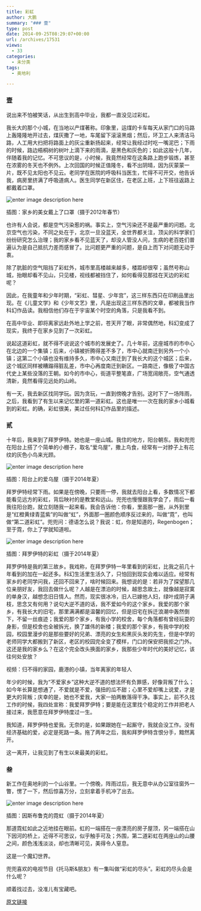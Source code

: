 ```yaml
---
title: 彩虹
author: 大鹏
summary: "### 壹"
type: post
date: 2014-09-25T08:29:07+00:00
url: /archives/17531
views:
  - 33
categories:
  - 未分类
tags:
  - 奥地利

---
```

### 壹

说出来不怕被笑话，从出生到高中毕业，我都一直没见过彩虹。

我长大的那个小城，在当地以产煤著称。印象里，运煤的卡车每天从家门口的马路上轰隆隆地开过去，煤灰撒了一地，车尾留下滚滚黑烟；然后，环卫工人来清洁马路，人工用大扫把将路面上的灰尘重新扬起来，经常让我经过时吃一嘴泥巴；下雨的时候，路边梧桐树的树叶上滴下来的雨滴，是黑色和灰色的；如此这般十几年，伴随着我的记忆。不可思议的是，小时候，我竟然经常在这条路上跑步锻炼，甚至在浓雾的冬天也不例外。上次回国的时候正值隆冬，看不出阴晴，因为灰蒙蒙一片，既不见太阳也不见云。老同学在医院的呼吸科当医生，忙得不可开交，他告诉我，病房里挤满了呼吸道病人。医生同学在新区住，在老区上班，上下班往返路上都戴着口罩。

![enter image description here][1]

插图：家乡的美女戴上了口罩（摄于2012年春节）

也许有人会说，都是空气污染惹的祸。事实上，空气污染还不是最严重的问题。北京空气也污染，不同之处在于，北京一旦没蓝天，全世界都关注，顶尖的科学家们纷纷研究怎么治理；我的家乡看不见蓝天了，却没人管没人问，生病的老百姓们普遍认为是自己抵抗力差而感冒了。比问题更严重的问题，是自上而下对问题无动于衷。

除了肮脏的空气阻挡了彩虹外，城市里高楼越来越多，楼距却很窄；虽然号称山城，抬眼却看不见山，只见楼，视线都被挡住了，如何看得见那挂在天边的彩虹呢？

因此，在我童年和少年时期，“彩虹、彗星、少年宫”，这三样东西只在印刷品里出现。在《儿童文学》和《少年文艺》里，凡是出现这三样东西的文章，都被我当作科幻作品读。我相信他们存在于宇宙某个时空的角落，只是我看不到。

在高中毕业、即将离家远赴外地上学之前，苍天开了眼，非常偶然地，科幻变成了现实，我终于在家乡见到了一次彩虹。

说起这道彩虹，就不得不说说这个城市的发展史了。几十年前，这座城市的市中心在北边的一个集镇；后来，小镇被折腾得差不多了，市中心就南迁到另外一个小镇；这第二个小镇也没有维持多久，市中心又南迁到了我长大的这个城区；后来，这个城区同样被糟蹋得脏乱差，市中心再度南迁到新区。一路南迁，像极了中国古代史上某些没落的王朝。如今的市中心，街道平整笔直，广场宽阔敞亮，空气通透清新，竟然看得见远处的山岭。

有一天，我去新区找同学玩。因为贪玩，一直到傍晚才告别。这时下了一场阵雨，之后，我看到了有生以来记忆里的第一道彩虹。这也是唯一一次在我的家乡小城看到的彩虹。的确，彩虹很美，美过任何科幻作品里的描述。

### 贰

十年后，我来到了拜罗伊特。她也是一座山城。我住的地方，阳台朝东。我和兜兜在阳台上搭了个简单的小棚子，取名“爱乌屋”，撒上鸟食，经常有一对脖子上有花纹的灰色小鸟来光顾。

![enter image description here][2]

插图：阳台上的爱乌屋（摄于2014年夏）

拜罗伊特经常下雨。如果是在傍晚，只要雨一停，我就去阳台上看，多数情况下都能看见远方的彩虹，背后映衬的是教堂和远山。兜兜也慢慢跟我学会了，雨后一看我往阳台跑，就立刻随我一起来看。我会告诉他：你看，里面那一圈，从外到里是“红橙黄绿青蓝紫”的叫做“虹”，外面那一圈颜色顺序反过来的，叫做“霓”，也叫做“第二道彩虹”。兜兜问：德语怎么说？我说：虹，你是知道的，Regenbogen；至于霓，你上了学就知道啦。

![enter image description here][3]

插图：拜罗伊特的彩虹（摄于2014年夏）

拜罗伊特是我的第三故乡。我戏称，在拜罗伊特一年里看到的彩虹，比我之前几十年看到的加在一起还多。科幻生活里生活久了，只怕回到现实会难以适应。经常有家乡的老同学问我，还回不回来了，啥时候回来。我想说的是：若非为了探望那几位亲朋好友，我回去做什么呢？人越是在漂泊的时候，越思念故土，就像越是寂寞的单身汉，越想念旧日情人。然而，现实很冰冷，旧人已嫁他人妇，绿叶成阴子满枝，思念又有何用？说句大逆不道的话，我不爱如今的这个家乡。我爱的那个家乡，有我长大的旧宅，那里满满都是温馨的回忆，但是旧宅在拆迁浪潮中轰然倒下，不留一丝痕迹；我爱的那个家乡，有我小学的校舍，每个角落都有曾经玩耍的身影，但是校舍也全被拆光，换了雄伟的新楼；我爱的那个家乡，有我中学的校园，校园里漫步的是那些要好的兄弟、漂亮的女生和黑灰头发的先生，但是中学的老师同学大都搬到了新区，老区的校园完全变了模样，门口的保安把我拒之门外。这还是我的家乡么？在这个完全改头换面的家乡，我那些少年时代的美好记忆，该往何处安放？



视频：归不得的家园，鹿港的小镇，当年离家的年轻人

年少的时候，我为“不爱家乡”这种大逆不道的想法怀有负罪感，好像背叛了什么；如今年长算是想通了，不爱就是不爱，强扭的瓜不甜；心里不爱却嘴上说爱，才是更大的背叛；庆幸的是，她也不爱我，大家一拍两散落得干净。事实上，前不久找工作的时候，我四处宣称：我爱拜罗伊特；要是能在这里找个稳定的工作并把老人接过来，我愿意在拜罗伊特度过一生。

我知道，拜罗伊特也爱我。无奈的是，如果跟她在一起厮守，我就会没工作。没有经济基础的爱，必定是死路一条。拖了两年之后，我和拜罗伊特含恨分手，黯然离开。

这一离开，让我见到了有生以来最美的彩虹。

### 叁

新工作在奥地利的一个山谷里。一个傍晚，阵雨过后，我无意中从办公室往窗外一瞥，愣了一下，然后惊喜万分，立刻拿着手机冲了出去。

![enter image description here][4]

插图：因斯布鲁克的霓虹（摄于2014年夏）

那道霓虹如此之近地挂在眼前。虹的一端搭在一座漂亮的房子屋顶，另一端搭在山下因河的桥上，近得不可思议，似乎触手可及；外围，第二道彩虹在两座山的山腰之间，颜色浅浅淡淡，却也清晰可见，美得令人窒息。

这是一个魔幻世界。

兜兜喜欢的电视节目《托马斯&朋友》有一集叫做“彩虹的尽头”。彩虹的尽头会是什么呢？

顺着找过去，没准儿有宝藏吧。

 [1]: https://gwkpxq.bn1.livefilestore.com/y2ppemtgwtk1j-BXrtZheRChhIwFi4p68qyaMZKoqXD_DEM0jQhQ1hiP32RVcDvLK4I4FD2U3QiN5HjSviRwihzZbHMQyQ47Z3xe_PKfQDx5a0/2014-09-25_homeland.jpg
 [2]: https://gwkpxq.bn1.livefilestore.com/y2pNu_Z6jPNKvzB_i-Ix45thNlW3pvCZBWtTFf69786gnNVgKYeJaJ3Cmk1pY7SR3JVYl1b60eyqjy7iJKbclma2yU7ag-E39PrqUpBOJ5liMA/2014-09-25_aiwuwu.jpg
 [3]: https://gwkpxq.bn1.livefilestore.com/y2p_-tZwyTkIJpc84p9hrQQYiqfJ0Zh26hBgM5kQQubVwTAYn98HvVyGwkSGJvzHXboKBcLv9MeaIJqx_q_OjD6SXLFrj2d2sj6eMx6L1cSOQ0/2014-09-25_bayreuth.jpg
 [4]: https://gwkpxq.bn1.livefilestore.com/y2pSsm9dt9TtnsETXBc3CqXzg0h5BKp_6fYgvkJkNMvfvzZt1CdPSh9nhybD6i5bIFIj0uDah19TTWVqd7b6d3rsAPvQSptRkOMLvWpRAiYFPA/2014-09-25_regenbogen.jpg

[原文链接](http://dapengde.com/archives/17531)

